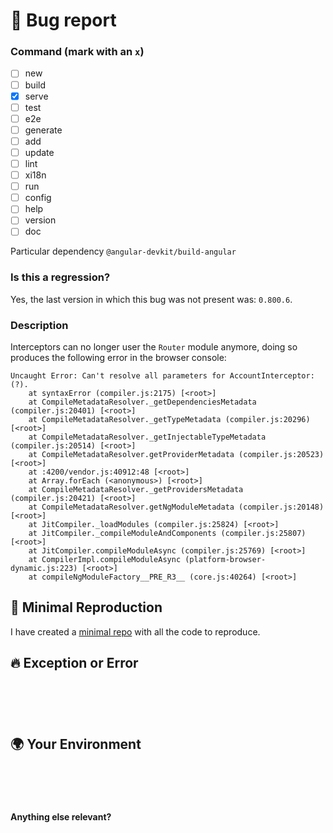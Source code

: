 # 🐞 Bug report

### Command (mark with an `x`)
<!-- Can you pin-point the command or commands that are effected by this bug? -->
<!-- ✍️edit: -->

- [ ] new
- [ ] build
- [x] serve
- [ ] test
- [ ] e2e
- [ ] generate
- [ ] add
- [ ] update
- [ ] lint
- [ ] xi18n
- [ ] run
- [ ] config
- [ ] help
- [ ] version
- [ ] doc

Particular dependency `@angular-devkit/build-angular`

### Is this a regression?
Yes, the last version in which this bug was not present was: `0.800.6`.

### Description
Interceptors can no longer user the `Router` module anymore, doing so produces the following error in the browser console:
```
Uncaught Error: Can't resolve all parameters for AccountInterceptor: (?).
    at syntaxError (compiler.js:2175) [<root>]
    at CompileMetadataResolver._getDependenciesMetadata (compiler.js:20401) [<root>]
    at CompileMetadataResolver._getTypeMetadata (compiler.js:20296) [<root>]
    at CompileMetadataResolver._getInjectableTypeMetadata (compiler.js:20514) [<root>]
    at CompileMetadataResolver.getProviderMetadata (compiler.js:20523) [<root>]
    at :4200/vendor.js:40912:48 [<root>]
    at Array.forEach (<anonymous>) [<root>]
    at CompileMetadataResolver._getProvidersMetadata (compiler.js:20421) [<root>]
    at CompileMetadataResolver.getNgModuleMetadata (compiler.js:20148) [<root>]
    at JitCompiler._loadModules (compiler.js:25824) [<root>]
    at JitCompiler._compileModuleAndComponents (compiler.js:25807) [<root>]
    at JitCompiler.compileModuleAsync (compiler.js:25769) [<root>]
    at CompilerImpl.compileModuleAsync (platform-browser-dynamic.js:223) [<root>]
    at compileNgModuleFactory__PRE_R3__ (core.js:40264) [<root>]
```


## 🔬 Minimal Reproduction
I have created a [minimal repo]() with all the code to reproduce.

## 🔥 Exception or Error
<pre><code>
<!-- If the issue is accompanied by an exception or an error, please share it below: -->
<!-- ✍️-->

</code></pre>


## 🌍 Your Environment
<pre><code>
<!-- run `ng version` and paste output below -->
<!-- ✍️-->

</code></pre>

**Anything else relevant?**
<!-- ✍️Is this a browser specific issue? If so, please specify the browser and version. -->

<!-- ✍️Do any of these matter: operating system, IDE, package manager, HTTP server, ...? If so, please mention it below. -->
